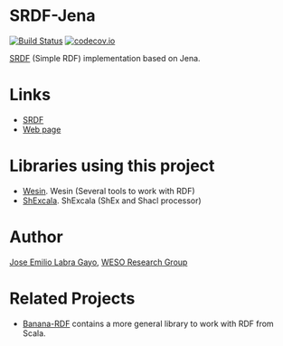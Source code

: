 SRDF-Jena
=====
[![Build Status](https://travis-ci.org/labra/srdf-jena.svg?branch=master)](https://travis-ci.org/labra/srdf-jena)
[![codecov.io](http://codecov.io/github/labra/srdf-jena/coverage.svg?branch=master)](http://codecov.io/github/labra/srdf-jena?branch=master)

[SRDF](http://labra.github.io/srdf) (Simple RDF) implementation based on Jena.


Links
=====
* [SRDF](http://labra.github.io/srdf)
* [Web page](http://labra.github.io/srdf-jena)

Libraries using this project
==========================

* [Wesin](http://labra.github.io/wesin). Wesin (Several tools to work with RDF)
* [ShExcala](http://labra.github.io/ShExcala). ShExcala (ShEx and Shacl processor)

Author
======

[Jose Emilio Labra Gayo](http://www.di.uniovi.es/~labra), [WESO Research Group](http://www.weso.es)

Related Projects
================

* [Banana-RDF](https://github.com/w3c/banana-rdf) contains a more general library to work with RDF from Scala. 
